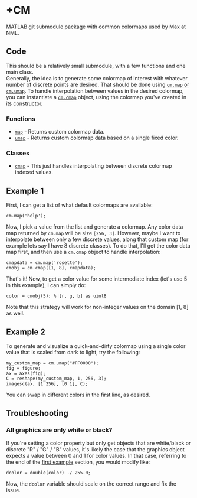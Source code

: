 # +CM #
MATLAB git submodule package with common colormaps used by Max at NML.

## Code ##
This should be a relatively small submodule, with a few functions and one main class.  
Generally, the idea is to generate some colormap of interest with whatever number of discrete points are desired. That should be done using [`cm.map` or `cm.umap`](#functions). To handle interpolation between values in the desired colormap, you can instantiate a [`cm.cmap`](#classes) object, using the colormap you've created in its constructor.

### Functions ###
* [`map`](map.m) - Returns custom colormap data.
* [`umap`](umap.m) - Returns custom colormap data based on a single fixed color.  

### Classes ###
* [`cmap`](cmap.m) - This just handles interpolating between discrete colormap indexed values.  

## Example 1 ##  
First, I can get a list of what default colormaps are available:  
```(matlab)
cm.map('help');
```
Now, I pick a value from the list and generate a colormap. Any color data map returned by `cm.map` will be size `[256, 3]`. However, maybe I want to interpolate between only a few discrete values, along that custom map (for example lets say I have 8 discrete classes). To do that, I'll get the color data map first, and then use a `cm.cmap` object to handle interpolation:  
```(matlab)
cmapdata = cm.map('rosette');
cmobj = cm.cmap([1, 8], cmapdata);
```  
That's it! Now, to get a color value for some intermediate index (let's use 5 in this example), I can simply do:  
```(matlab)
color = cmobj(5); % [r, g, b] as uint8
```  
Note that this strategy will work for non-integer values on the domain [1, 8] as well.  

## Example 2 ##
To generate and visualize a quick-and-dirty colormap using a single color value that is scaled from dark to light, try the following:  
```(matlab)
my_custom_map = cm.umap("#FF0000");
fig = figure; 
ax = axes(fig);
C = reshape(my_custom_map, 1, 256, 3);
imagesc(ax, [1 256], [0 1], C);
```  
You can swap in different colors in the first line, as desired.  

## Troubleshooting ##
### All graphics are only white or black? ###
If you're setting a color property but only get objects that are white/black or discrete "R" / "G" / "B" values, it's likely the case that the graphics object expects a value between 0 and 1 for color values. In that case, referring to the end of the [first example](#example-1) section, you would modify like:  
```(matlab)
dcolor = double(color) ./ 255.0;
```
Now, the `dcolor` variable should scale on the correct range and fix the issue.  
